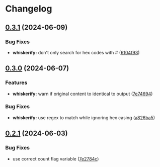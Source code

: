 # Changelog

## [0.3.1](https://github.com/uncenter/purr/compare/v0.3.0...v0.3.1) (2024-06-09)


### Bug Fixes

* **whiskerify:** don't only search for hex codes with # ([6104f93](https://github.com/uncenter/purr/commit/6104f933fba836ad026506362b8b44cd71c5a797))

## [0.3.0](https://github.com/uncenter/purr/compare/v0.2.1...v0.3.0) (2024-06-07)


### Features

* **whiskerify:** warn if original content to identical to output ([7e74694](https://github.com/uncenter/purr/commit/7e74694e78bb4d6a24e73608e268078f40b3df27))


### Bug Fixes

* **whiskerify:** use regex to match while ignoring hex casing ([a826ba5](https://github.com/uncenter/purr/commit/a826ba569fae27886a29e4ce1b2d2565e012739d))

## [0.2.1](https://github.com/uncenter/purr/compare/v0.2.0...v0.2.1) (2024-06-03)


### Bug Fixes

* use correct count flag variable ([7e2784c](https://github.com/uncenter/purr/commit/7e2784c79974ffe936b8d0f1180823bd87c36742))

